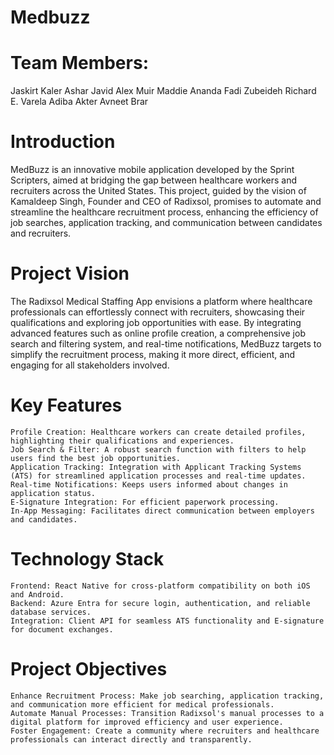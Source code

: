 # Medbuzz

# Team Members: 
Jaskirt Kaler
Ashar Javid
Alex Muir
Maddie Ananda
Fadi Zubeideh
Richard E. Varela
Adiba Akter
Avneet Brar

# Introduction

MedBuzz is an innovative mobile application developed by the Sprint Scripters, aimed at bridging the gap between healthcare workers and recruiters across the United States. This project, guided by the vision of Kamaldeep Singh, Founder and CEO of Radixsol, promises to automate and streamline the healthcare recruitment process, enhancing the efficiency of job searches, application tracking, and communication between candidates and recruiters.

# Project Vision

The Radixsol Medical Staffing App envisions a platform where healthcare professionals can effortlessly connect with recruiters, showcasing their qualifications and exploring job opportunities with ease. By integrating advanced features such as online profile creation, a comprehensive job search and filtering system, and real-time notifications, MedBuzz targets to simplify the recruitment process, making it more direct, efficient, and engaging for all stakeholders involved.

# Key Features

    Profile Creation: Healthcare workers can create detailed profiles, highlighting their qualifications and experiences.
    Job Search & Filter: A robust search function with filters to help users find the best job opportunities.
    Application Tracking: Integration with Applicant Tracking Systems (ATS) for streamlined application processes and real-time updates.
    Real-time Notifications: Keeps users informed about changes in application status.
    E-Signature Integration: For efficient paperwork processing.
    In-App Messaging: Facilitates direct communication between employers and candidates.

# Technology Stack

    Frontend: React Native for cross-platform compatibility on both iOS and Android.
    Backend: Azure Entra for secure login, authentication, and reliable database services.
    Integration: Client API for seamless ATS functionality and E-signature for document exchanges.

# Project Objectives

    Enhance Recruitment Process: Make job searching, application tracking, and communication more efficient for medical professionals.
    Automate Manual Processes: Transition Radixsol's manual processes to a digital platform for improved efficiency and user experience.
    Foster Engagement: Create a community where recruiters and healthcare professionals can interact directly and transparently.
